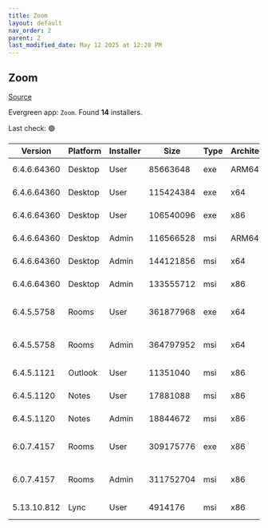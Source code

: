 ```yaml
---
title: Zoom
layout: default
nav_order: 2
parent: Z
last_modified_date: May 12 2025 at 12:20 PM
---
```


## Zoom

[Source](https://zoom.us/download)

Evergreen app: `Zoom`. Found **14** installers.

Last check: 🟢

| Version     | Platform | Installer | Size      | Type | Architecture | URI                                                                                                                                          |
| ----------- | -------- | --------- | --------- | ---- | ------------ | -------------------------------------------------------------------------------------------------------------------------------------------- |
| 6.4.6.64360 | Desktop  | User      | 85663648  | exe  | ARM64        | [https://cdn.zoom.us/prod/6.4.6.64360/arm64/ZoomInstallerFull.exe](https://cdn.zoom.us/prod/6.4.6.64360/arm64/ZoomInstallerFull.exe)         |
| 6.4.6.64360 | Desktop  | User      | 115424384 | exe  | x64          | [https://cdn.zoom.us/prod/6.4.6.64360/x64/ZoomInstallerFull.exe](https://cdn.zoom.us/prod/6.4.6.64360/x64/ZoomInstallerFull.exe)             |
| 6.4.6.64360 | Desktop  | User      | 106540096 | exe  | x86          | [https://cdn.zoom.us/prod/6.4.6.64360/ZoomInstallerFull.exe](https://cdn.zoom.us/prod/6.4.6.64360/ZoomInstallerFull.exe)                     |
| 6.4.6.64360 | Desktop  | Admin     | 116566528 | msi  | ARM64        | [https://cdn.zoom.us/prod/6.4.6.64360/arm64/ZoomInstallerFull.msi](https://cdn.zoom.us/prod/6.4.6.64360/arm64/ZoomInstallerFull.msi)         |
| 6.4.6.64360 | Desktop  | Admin     | 144121856 | msi  | x64          | [https://cdn.zoom.us/prod/6.4.6.64360/x64/ZoomInstallerFull.msi](https://cdn.zoom.us/prod/6.4.6.64360/x64/ZoomInstallerFull.msi)             |
| 6.4.6.64360 | Desktop  | Admin     | 133555712 | msi  | x86          | [https://cdn.zoom.us/prod/6.4.6.64360/ZoomInstallerFull.msi](https://cdn.zoom.us/prod/6.4.6.64360/ZoomInstallerFull.msi)                     |
| 6.4.5.5758  | Rooms    | User      | 361877968 | exe  | x64          | [https://cdn.zoom.us/prod/6.4.5.5758/x64/zoomrooms-6.4.5.5758-x64.exe](https://cdn.zoom.us/prod/6.4.5.5758/x64/zoomrooms-6.4.5.5758-x64.exe) |
| 6.4.5.5758  | Rooms    | Admin     | 364797952 | msi  | x64          | [https://cdn.zoom.us/prod/6.4.5.5758/x64/zoomrooms-6.4.5.5758-x64.msi](https://cdn.zoom.us/prod/6.4.5.5758/x64/zoomrooms-6.4.5.5758-x64.msi) |
| 6.4.5.1121  | Outlook  | User      | 11351040  | msi  | x86          | [https://cdn.zoom.us/prod/6.4.5.1121/ZoomOutlookPluginSetup.msi](https://cdn.zoom.us/prod/6.4.5.1121/ZoomOutlookPluginSetup.msi)             |
| 6.4.5.1120  | Notes    | User      | 17881088  | msi  | x86          | [https://cdn.zoom.us/prod/6.4.5.1120/ZoomNotesPluginSetup.msi](https://cdn.zoom.us/prod/6.4.5.1120/ZoomNotesPluginSetup.msi)                 |
| 6.4.5.1120  | Notes    | Admin     | 18844672  | msi  | x86          | [https://cdn.zoom.us/prod/6.4.5.1120/ZoomNotesPluginAdminTool.msi](https://cdn.zoom.us/prod/6.4.5.1120/ZoomNotesPluginAdminTool.msi)         |
| 6.0.7.4157  | Rooms    | User      | 309175776 | exe  | x86          | [https://cdn.zoom.us/prod/6.0.7.4157/zoomrooms-6.0.7.4157-x86.exe](https://cdn.zoom.us/prod/6.0.7.4157/zoomrooms-6.0.7.4157-x86.exe)         |
| 6.0.7.4157  | Rooms    | Admin     | 311752704 | msi  | x86          | [https://cdn.zoom.us/prod/6.0.7.4157/zoomrooms-6.0.7.4157-x86.msi](https://cdn.zoom.us/prod/6.0.7.4157/zoomrooms-6.0.7.4157-x86.msi)         |
| 5.13.10.812 | Lync     | User      | 4914176   | msi  | x86          | [https://cdn.zoom.us/prod/5.13.10.812/ZoomLyncPluginSetup.msi](https://cdn.zoom.us/prod/5.13.10.812/ZoomLyncPluginSetup.msi)                 |
